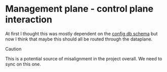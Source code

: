 # Management plane - control plane interaction

At first I thought this was mostly dependent on the [config db schema](./config-db-schema.md) but now I think that maybe this should all be routed through the dataplane.

> [!CAUTION]
> This is a potential source of misalignment in the project overall.
> We need to sync on this one.

